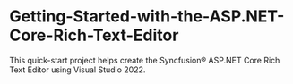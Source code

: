 # Getting-Started-with-the-ASP.NET-Core-Rich-Text-Editor
This quick-start project helps create the Syncfusion® ASP.NET Core Rich Text Editor using Visual Studio 2022.
